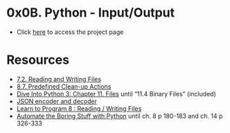# 0x0B. Python - Input/Output

- Click [here](https://alx-intranet.hbtn.io/projects/260) to access the project page

# Resources

- [7.2. Reading and Writing Files](https://alx-intranet.hbtn.io/rltoken/hFlrZ9E1XROVWcjwwyF52A)
- [8.7. Predefined Clean-up Actions](https://alx-intranet.hbtn.io/rltoken/0OZ9fzPRjmKWZsID9IRJSg)
- [Dive Into Python 3: Chapter 11. Files](https://alx-intranet.hbtn.io/rltoken/aSaSGP6m-uFEFniXmOVAKw) until “11.4 Binary Files” (included)
- [JSON encoder and decoder](https://alx-intranet.hbtn.io/rltoken/l0B9_pFn1tgBvE7FrT14Zw)
- [Learn to Program 8 : Reading / Writing Files](https://alx-intranet.hbtn.io/rltoken/ZvtAdnUzjnEVu1sjg3m_tQ)
- [Automate the Boring Stuff with Python](https://alx-intranet.hbtn.io/rltoken/Ej8YjhxLXpzHW7_rNMd9XQ) until ch. 8 p 180-183 and ch. 14 p 326-333